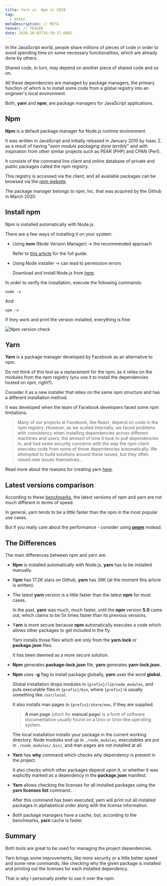 ```yaml
---
title: Yarn vs. Npm in 2020
tag:
  - Other
metaDescription: // META
teaser: // TEASER
date: 2020-10-02T16:39:17.688Z
---
```

In the JavaScript world, people share millions of pieces of code in order to avoid spending time on some necessary functionalities, which are already done by others.

Shared code, in turn, may depend on another piece of shared code and so on.

All these dependencies are managed by package managers, the primary function of which is to install some code from a global registry into an engineer's local environment.

Both, **yarn** and **npm**, are package managers for JavaScript applications.

## Npm

**Npm** is a default package manager for Node.js runtime environment.

It was written in JavaScript and initially released in January 2010 by Isaac Z. as a result of having "*seen module packaging done terribly*" and with inspiration from other similar projects such as PEAR (PHP) and CPAN (Perl).

It consists of the command line client and online database of private and public packages called the npm registry.

This registry is accessed via the client, and all available packages can be browsed via the [npm website](https://www.npmjs.com/).

The package manager belongs to npm, Inc. that was acquired by the Github in March 2020.

## Install npm

Npm is installed automatically with Node.js.

There are a few ways of installing it on your system:

* Using **nvm** (Node Version Manager) -> the recommended approach

  Refer to [this article](https://tecadmin.net/install-nodejs-with-nvm/) for the full guide.
* Using Node installer -> can lead to permission errors

  Download and install Node.js from [here](https://nodejs.org/).

In order to verify the installation, execute the following commands:

`node -v`

And

`npm -v`

If they work and print the version installed, everything is fine:

![Npm version check](/img/screenshot-2020-10-01-at-22.26.33.png "Npm version check")

## Yarn

**Yarn** is a package manager developed by Facebook as an alternative to npm.

Do not think of this tool as a replacement for the npm, as it relies on the modules from the npm registry (you use it to install the dependencies hosted on npm, right?).

Consider it as a new installer that relies on the same npm structure and has a different installation method.

It was developed when the team of Facebook developers faced some npm limitations.

> Many of our projects at Facebook, like React, depend on code in the npm registry. However, as we scaled internally, we faced problems with consistency when installing dependencies across different machines and users, the amount of time it took to pull dependencies in, and had some security concerns with the way the npm client executes code from some of those dependencies automatically. We attempted to build solutions around these issues, but they often raised new issues themselves...

Read more about the reasons for creating yarn [here](https://engineering.fb.com/web/yarn-a-new-package-manager-for-javascript/).

## Latest versions comparison

According to these [benchmarks](https://github.com/pnpm/benchmarks-of-javascript-package-managers), the latest versions of npm and yarn are not much different in terms of speed.

In general, yarn tends to be a little faster than the npm in the most popular use cases.

But if you really care about the performance - consider using **[pnpm](https://github.com/pnpm/pnpm)** instead.

## The Differences

The main differences between npm and yarn are:

* **Npm** is installed automatically with Node.js, **yarn** has to be installed manually.
* N**pm** has 17.2K stars on Github, **yarn** has 39K (at the moment this article is written).
* The latest **yarn** version is a little faster than the latest **npm** for most cases.

  In the past, **yarn** was much, much faster, until the **npm** version **5.0** came out, which claims to be 5x times faster than its previous versions.
* Y**arn** is more secure because **npm** automatically executes a code which allows other packages to get included in the fly.

  Yarn installs those files which are only from the **yarn.lock** or **package.json** files. 

  It has been deemed as a more secure solution.
* **Npm** generates **package-lock.json** file, **yarn** generates **yarn-lock.json.**
* **Npm** uses **\-g** flag to install package globally, **yarn** uses the word **global.**

  Global installation drops modules in `{prefix}/lib/node_modules`, and puts executable files in `{prefix}/bin`, where `{prefix}` is usually something like `/usr/local`. 

  It also installs man pages in `{prefix}/share/man`, if they are supplied.

  > **A man page** (short for **manual page**) is a form of software documentation usually found on a Unix or Unix-like operating system.

  The local installation installs your package in the current working directory. Node modules end up in `./node_modules`, executables are put in `./node_modules/.bin/`, and man pages are not installed at all.
* **Yarn** has **why** command which checks why dependency is present in the project.

  It also checks which other packages depend upon it, or whether it was explicitly marked as a dependency in the **package.json** manifest.
* **Yarn** allows checking the licenses for all installed packages using the **yarn licenses list** command.

  After this command has been executed, yarn will print out all installed packages in alphabetical order along with the license information.
* Both package managers have a cache, but, according to the benchmarks, **yarn** cache is faster.

## Summary

Both tools are great to be used for managing the project dependencies.

Yarn brings some improvements, like more security or a little better speed and some new commands, like checking why the given package is installed and printing out the licenses for each installed dependency.

That is why I personally prefer to use it over the npm.